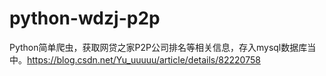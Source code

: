 # python-wdzj-p2p
Python简单爬虫，获取网贷之家P2P公司排名等相关信息，存入mysql数据库当中。https://blog.csdn.net/Yu_uuuuu/article/details/82220758
